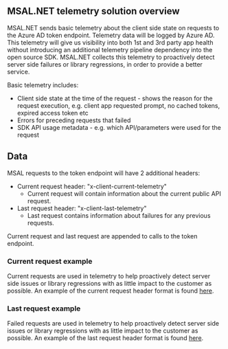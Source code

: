 ## MSAL.NET telemetry solution overview

MSAL.NET sends basic telemetry about the client side state on requests to the Azure AD token endpoint. Telemetry data will be logged by Azure AD. This telemetry will give us visibility into both 1st and 3rd party app health without introducing an additional telemetry pipeline dependency into the open source SDK. MSAL.NET collects this telemetry to proactively detect server side failures or library regressions, in order to provide a better service.

Basic telemetry includes: 

* Client side state at the time of the request - shows the reason for the request execution, e.g. client app requested prompt, no cached tokens, expired access token etc
* Errors for preceding requests that failed
* SDK API usage metadata - e.g. which API/parameters were used for the request

## Data

MSAL requests to the token endpoint will have 2 additional headers:

* Current request header: "x-client-current-telemetry"
    - Current request will contain information about the current public API request.
* Last request header: "x-client-last-telemetry"
    - Last request contains information about failures for any previous requests. 

Current request and last request are appended to calls to the token endpoint.  

### Current request example

Current requests are used in telemetry to help proactively detect server side issues or library regressions with as little impact to the customer as possible. An example of the current request header format is found [here](https://github.com/AzureAD/microsoft-authentication-library-for-dotnet/blob/3d9cb46d824820a580b7f826a71ecd5beb8131a8/src/client/Microsoft.Identity.Client/TelemetryCore/Http/HttpTelemetryManager.cs#L108).


### Last request example

Failed requests are used in telemetry to help proactively detect server side issues or library regressions with as little impact to the customer as possible. An example of the last request header format is found [here](https://github.com/AzureAD/microsoft-authentication-library-for-dotnet/blob/3d9cb46d824820a580b7f826a71ecd5beb8131a8/src/client/Microsoft.Identity.Client/TelemetryCore/Http/HttpTelemetryManager.cs#L51).